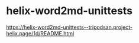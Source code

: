 # helix-word2md-unittests

https://helix-word2md-unittests--tripodsan.project-helix.page/1d/README.html

